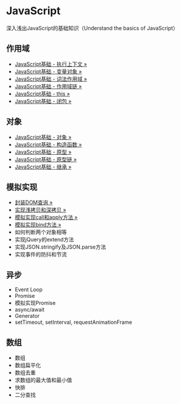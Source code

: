 # JavaScript
深入浅出JavaScript的基础知识（Understand the basics of JavaScript）

## 作用域
- [JavaScript基础 - 执行上下文 »](https://github.com/liangfengbo/js-basics/issues/1)
- [JavaScript基础 - 变量对象 »](https://github.com/liangfengbo/js-basics/issues/2)
- [JavaScript基础 - 词法作用域 »](https://github.com/liangfengbo/js-basics/issues/3)
- [JavaScript基础 - 作用域链 »](https://github.com/liangfengbo/js-basics/issues/4)
- [JavaScript基础 - this »](https://github.com/liangfengbo/js-basics/issues/5)
- [JavaScript基础 - 闭包 »](https://github.com/liangfengbo/js-basics/issues/6)


## 对象
- [JavaScript基础 - 对象 »](https://github.com/liangfengbo/js-basics/issues/12)
- [JavaScript基础 - 构造函数 »](https://github.com/liangfengbo/js-basics/issues/10)
- [JavaScript基础 - 原型 »](https://github.com/liangfengbo/js-basics/issues/9)
- [JavaScript基础 - 原型链 »](https://github.com/liangfengbo/js-basics/issues/8)
- [JavaScript基础 - 继承 »](https://github.com/liangfengbo/js-basics/issues/7)

## 模拟实现
- [封装DOM查询 »](https://github.com/liangfengbo/js-basics/issues/11)
- [实现浅拷贝和深拷贝 »](https://github.com/liangfengbo/js-basics/issues/13)
- [模拟实现call和apply方法 »](https://github.com/liangfengbo/js-basics/issues/14)
- [模拟实现bind方法 »](https://github.com/liangfengbo/js-basics/issues/15)
- 如何判断两个对象相等
- 实现jQuery的extend方法
- 实现JSON.stringify及JSON.parse方法
- 实现事件的防抖和节流

## 异步
- Event Loop
- Promise
- 模拟实现Promise
- async/await
- Generator
- setTimeout, setInterval, requestAnimationFrame

## 数组
- 数组
- 数组扁平化
- 数组去重
- 求数组的最大值和最小值
- 快排
- 二分查找
